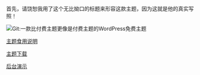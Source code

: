 首先，请饶恕我用了这个无比拗口的标题来形容这款主题，因为这就是他的真实写照！

![Git:一款比付费主题更像是付费主题的WordPress免费主题](https://cdn.jsdelivr.net/gh/yunluo/GitCafeApi/IMG/2015051808553935.jpg "Git:一款比付费主题更像是付费主题的WordPress免费主题")

[主题食用说明](https://gitcafe.net/archives/3275.html)

[主题下载](https://coding.net/u/googlo/p/Git/git/archive/alpha)

[后台演示](https://gitcafe.net/template/admin.htm)
